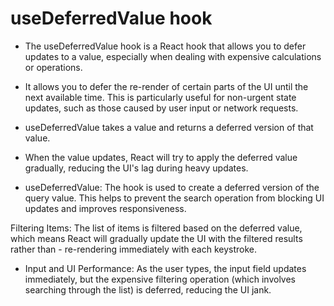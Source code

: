 # useDeferredValue hook

- The useDeferredValue hook is a React hook that allows you to defer updates to a value, especially when dealing with expensive calculations or operations.
- It allows you to defer the re-render of certain parts of the UI until the next available time. This is particularly useful for non-urgent state updates, such as those caused by user input or network requests.

- useDeferredValue takes a value and returns a deferred version of that value.
- When the value updates, React will try to apply the deferred value gradually, reducing the UI's lag during heavy updates.

- useDeferredValue: 
The hook is used to create a deferred version of the query value. This helps to prevent the search operation from blocking UI updates and improves responsiveness.

Filtering Items: 
The list of items is filtered based on the deferred value, which means React will gradually update the UI with the filtered results rather than - re-rendering immediately with each keystroke.

- Input and UI Performance: 
As the user types, the input field updates immediately, but the expensive filtering operation (which involves searching through the list) is deferred, reducing the UI jank.